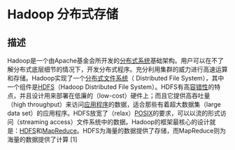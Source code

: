 # Hadoop 分布式存储
## 描述
Hadoop是一个由Apache基金会所开发的[分布式系统](https://baike.baidu.com/item/%E5%88%86%E5%B8%83%E5%BC%8F%E7%B3%BB%E7%BB%9F/4905336?fromModule=lemma_inlink)基础架构。用户可以在不了解分布式底层细节的情况下，开发分布式程序。充分利用集群的威力进行高速运算和存储。Hadoop实现了一个[分布式文件系统](https://baike.baidu.com/item/%E5%88%86%E5%B8%83%E5%BC%8F%E6%96%87%E4%BB%B6%E7%B3%BB%E7%BB%9F/1250388?fromModule=lemma_inlink)（ Distributed File System），其中一个组件是[HDFS](https://baike.baidu.com/item/HDFS/4836121?fromModule=lemma_inlink)（Hadoop Distributed File System）。HDFS有高[容错性](https://baike.baidu.com/item/%E5%AE%B9%E9%94%99%E6%80%A7/9131391?fromModule=lemma_inlink)的特点，并且设计用来部署在低廉的（low-cost）硬件上；而且它提供高吞吐量（high throughput）来访问[应用程序](https://baike.baidu.com/item/%E5%BA%94%E7%94%A8%E7%A8%8B%E5%BA%8F/5985445?fromModule=lemma_inlink)的数据，适合那些有着超大数据集（large data set）的应用程序。HDFS放宽了（relax）[POSIX](https://baike.baidu.com/item/POSIX/3792413?fromModule=lemma_inlink)的要求，可以以流的形式访问（streaming access）文件系统中的数据。Hadoop的框架最核心的设计就是：[HDFS](https://baike.baidu.com/item/HDFS/4836121?fromModule=lemma_inlink)和[MapReduce](https://baike.baidu.com/item/MapReduce/133425?fromModule=lemma_inlink)。HDFS为海量的数据提供了存储，而MapReduce则为海量的数据提供了计算 [1]